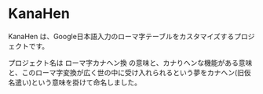 # KanaHen
KanaHen は、Google日本語入力のローマ字テーブルをカスタマイズするプロジェクトです。

プロジェクト名は ローマ字カナヘン換 の意味と、カナりヘンな機能がある意味と、このローマ字変換が広く世の中に受け入れられるという夢をカナヘン(旧仮名遣い)という意味を掛けて命名しました。

